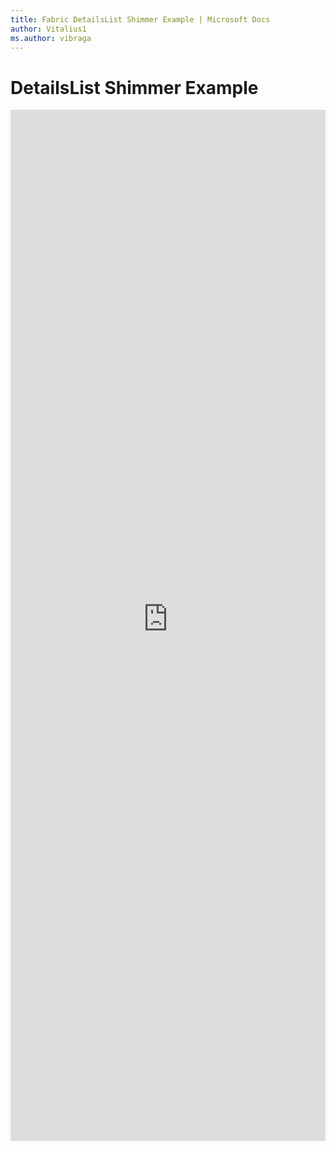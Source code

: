 ```yaml
---
title: Fabric DetailsList Shimmer Example | Microsoft Docs
author: Vitalius1
ms.author: vibraga
---
```


# DetailsList Shimmer Example

<iframe 
    title='DetailsList Shimmer Example'
    src='https://fabricweb.z5.web.core.windows.net/pr-deploy-site/refs/heads/master/fabric-website-resources/dist/index.html#/examples/detailslist/shimmer?docsExample=true'
    frameborder='no'
    height='1650'
    style='width: 100%;'
>